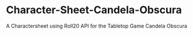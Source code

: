 # Character-Sheet-Candela-Obscura
A Charactersheet using Roll20 API for the Tabletop Game Candela Obscura

